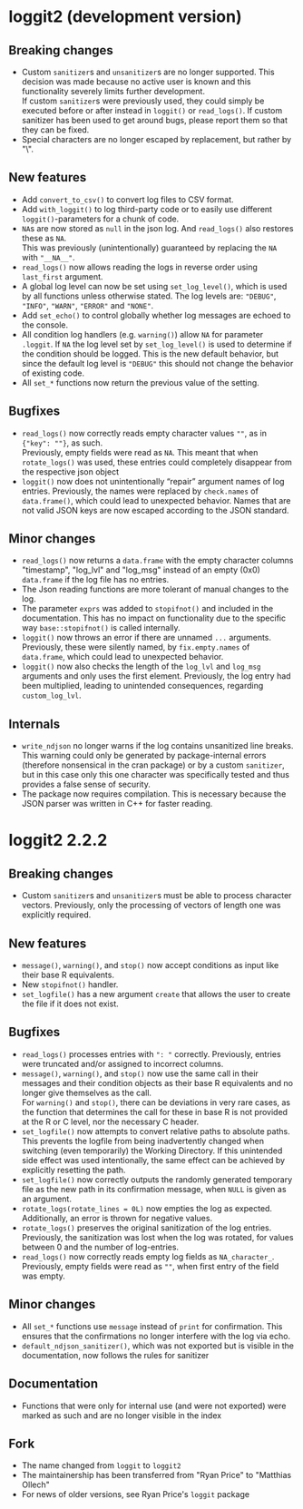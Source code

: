 # loggit2 (development version)

## Breaking changes
* Custom `sanitizer`s and `unsanitizer`s are no longer supported. This decision was made because no active 
  user is known and this functionality severely limits further development.  
  If custom `sanitizer`s were previously used, they could simply be executed before or after instead in `loggit()` 
  or `read_logs()`. If custom sanitizer has been used to get around bugs, please report them so that they can be fixed.
* Special characters are no longer escaped by replacement, but rather by "\\".

## New features
* Add `convert_to_csv()` to convert log files to CSV format.
* Add `with_loggit()` to log third-party code or to easily use different `loggit()`-parameters for a chunk of code.
* `NA`s are now stored as `null` in the json log. And `read_logs()` also restores these as `NA`.  
  This was previously (unintentionally) guaranteed by replacing the `NA` with `"__NA__"`.
* `read_logs()` now allows reading the logs in reverse order using `last_first` argument.
* A global log level can now be set using `set_log_level()`, which is used by all functions unless otherwise stated.
  The log levels are: `"DEBUG"`, `"INFO"`, `"WARN"`, `"ERROR"` and `"NONE"`.
* Add `set_echo()` to control globally whether log messages are echoed to the console.
* All condition log handlers (e.g. `warning()`) allow `NA` for parameter `.loggit`. 
  If `NA` the log level set by `set_log_level()` is used to determine if the condition should be logged.
  This is the new default behavior, but since the default log level is `"DEBUG"` this should not change
  the behavior of existing code.
* All `set_*` functions now return the previous value of the setting.

## Bugfixes 
* `read_logs()` now correctly reads empty character values `""`, as in `{"key": ""}`, as such.  
  Previously, empty fields were read as `NA`. This meant that when `rotate_logs()` was used,
  these entries could completely disappear from the respective json object
* `loggit()` now does not unintentionally “repair” argument names of log entries. 
  Previously, the names were replaced by `check.names` of `data.frame()`, which could lead to unexpected behavior.
  Names that are not valid JSON keys are now escaped according to the JSON standard.

## Minor changes
* `read_logs()` now returns a `data.frame` with the empty character columns "timestamp", "log_lvl" and "log_msg" 
  instead of an empty (0x0) `data.frame` if the log file has no entries.
* The Json reading functions are more tolerant of manual changes to the log.
* The parameter `exprs` was added to `stopifnot()` and included in the documentation. This has no impact on 
  functionality due to the specific way `base::stopifnot()` is called internally.
* `loggit()` now throws an error if there are unnamed `...` arguments. 
  Previously, these were silently named, by `fix.empty.names` of `data.frame`, which could lead to unexpected behavior.
* `loggit()` now also checks the length of the `log_lvl` and `log_msg` arguments and only uses the first element. 
  Previously, the log entry had been multiplied, leading to unintended consequences, regarding `custom_log_lvl`.

## Internals
* `write_ndjson` no longer warns if the log contains unsanitized line breaks.
  This warning could only be generated by package-internal errors (therefore nonsensical in the cran package)
  or by a custom `sanitizer`, but in this case only this one character was specifically tested and thus provides a
  false sense of security.
* The package now requires compilation. This is necessary because the JSON parser was written in C++ for faster reading.

# loggit2 2.2.2

## Breaking changes
* Custom `sanitizer`s and `unsanitizer`s must be able to process character vectors. 
  Previously, only the processing of vectors of length one was explicitly required.

## New features
* `message()`, `warning()`, and `stop()` now accept conditions as input like their base R equivalents.
* New `stopifnot()` handler. 
* `set_logfile()` has a new argument `create` that allows the user to create the file if it does not exist.

## Bugfixes 
* `read_logs()` processes entries with `": "` correctly. 
  Previously, entries were truncated and/or assigned to incorrect columns.
* `message()`, `warning()`, and `stop()` now use the same call in their messages and 
  their condition objects as their base R equivalents and no longer give themselves as the call.  
  For `warning()` and `stop()`, there can be deviations in very rare cases, as the function that 
  determines the call for these in base R is not provided at the R or C level, nor the necessary C header.
* `set_logfile()` now attempts to convert relative paths to absolute paths.  
  This prevents the logfile from being inadvertently changed when switching
  (even temporarily) the Working Directory. If this unintended side effect was used
  intentionally, the same effect can be achieved by explicitly resetting the path.
* `set_logfile()` now correctly outputs the randomly generated temporary file as 
  the new path in its confirmation message, when `NULL` is given as an argument.
* `rotate_logs(rotate_lines = 0L)` now empties the log as expected. 
  Additionally, an error is thrown for negative values.
* `rotate_logs()` preserves the original sanitization of the log entries. 
  Previously, the sanitization was lost when the log was rotated, for values between 0 and the number of log-entries.
* `read_logs()` now correctly reads empty log fields as `NA_character_`. 
  Previously, empty fields were read as `""`, when first entry of the field was empty.

## Minor changes
* All `set_*` functions use `message` instead of `print` for confirmation.
  This ensures that the confirmations no longer interfere with the log via echo.
* `default_ndjson_sanitizer()`, which was not exported but is visible in the documentation, 
  now follows the rules for sanitizer

## Documentation
* Functions that were only for internal use (and were not exported) were marked as such
  and are no longer visible in the index

## Fork
* The name changed from `loggit` to `loggit2`
* The maintainership has been transferred from "Ryan Price" to "Matthias Ollech"
* For news of older versions, see Ryan Price's `loggit` package
